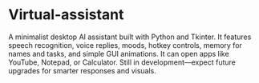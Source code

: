 # Virtual-assistant
A minimalist desktop AI assistant built with Python and Tkinter. It features speech recognition, voice replies, moods, hotkey controls, memory for names and tasks, and simple GUI animations. It can open apps like YouTube, Notepad, or Calculator. Still in development—expect future upgrades for smarter responses and visuals.

